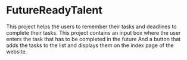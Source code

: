 # FutureReadyTalent
This project helps the users to remember their tasks and deadlines to complete their tasks. This project contains an input box where the user enters the task that has to be completed in the future And a button that adds the tasks to the list and displays them on the index page of the website. 
